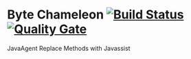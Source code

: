 Byte Chameleon [![Build Status](https://travis-ci.org/renatomartinsti/byte-chameleon.svg?branch=master)](https://travis-ci.org/renatomartinsti/byte-chameleon) [![Quality Gate](https://sonarcloud.io/api/badges/gate?key=br.com.remartins:byte-chameleon)](https://sonarcloud.io/dashboard/index/br.com.remartins:byte-chameleon)
============

JavaAgent Replace Methods with Javassist
